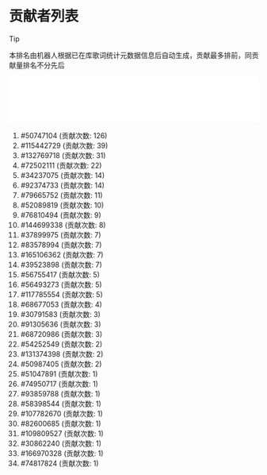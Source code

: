 # 贡献者列表

> [!TIP]
> 本排名由机器人根据已在库歌词统计元数据信息后自动生成，贡献最多排前，同贡献量排名不分先后

![贡献者头像画廊](./CONTRIBUTORS.svg)

1. #50747104 (贡献次数: 126)
2. #115442729 (贡献次数: 39)
3. #132769718 (贡献次数: 31)
4. #72502111 (贡献次数: 22)
5. #34237075 (贡献次数: 14)
6. #92374733 (贡献次数: 14)
7. #79665752 (贡献次数: 11)
8. #52089819 (贡献次数: 10)
9. #76810494 (贡献次数: 9)
10. #144699338 (贡献次数: 8)
11. #37899975 (贡献次数: 7)
12. #83578994 (贡献次数: 7)
13. #165106362 (贡献次数: 7)
14. #39523898 (贡献次数: 7)
15. #56755417 (贡献次数: 5)
16. #56493273 (贡献次数: 5)
17. #117785554 (贡献次数: 5)
18. #68677053 (贡献次数: 4)
19. #30791583 (贡献次数: 3)
20. #91305636 (贡献次数: 3)
21. #68720986 (贡献次数: 3)
22. #54252549 (贡献次数: 2)
23. #131374398 (贡献次数: 2)
24. #50987405 (贡献次数: 2)
25. #51047891 (贡献次数: 1)
26. #74950717 (贡献次数: 1)
27. #93859788 (贡献次数: 1)
28. #58398544 (贡献次数: 1)
29. #107782670 (贡献次数: 1)
30. #82600685 (贡献次数: 1)
31. #109809527 (贡献次数: 1)
32. #30862240 (贡献次数: 1)
33. #166970328 (贡献次数: 1)
34. #74817824 (贡献次数: 1)
